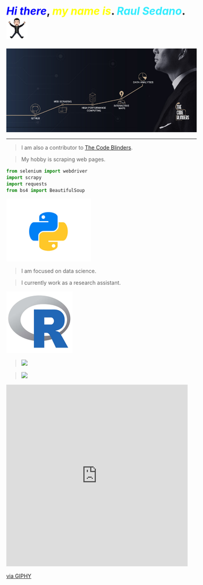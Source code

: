 <span style="color:blue">***Hi there***</span>,
<span style="color:yellow">***my name is***</span>.
<span style="color:#33ECFF;">***Raul Sedano***</span>. ![](images/feliz_preview_rev_1.png)
==
![](images/codblinders.jpg) 
*** 
>I am also a contributor to [The Code Blinders](https://www.facebook.com/The-Code-Blinders-106072675044753).  


> My hobby is scraping web pages.  

```python
from selenium import webdriver
import scrapy
import requests
from bs4 import BeautifulSoup
```
![Python](images/python39.png "Python")
> I am focused on data science.  

>  I currently work as a research assistant.

 ![r](images/r.png "R")

>![](https://img.shields.io/badge/you_can_see-my_repositories-blue?style=for-the-badge)  

>![](https://img.shields.io/badge/thanks-for_the_visit-yellow?style=for-the-badge)

<iframe src="https://giphy.com/embed/XVCTZNLTMPkThXrNu1" width="480" height="480" frameBorder="0" class="giphy-embed" allowFullScreen></iframe><p><a href="https://giphy.com/gifs/transparent-XVCTZNLTMPkThXrNu1">via GIPHY</a></p>
